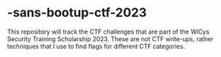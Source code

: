 # -sans-bootup-ctf-2023

This repository will track the CTF challenges that are part of the WiCys Security Training Scholarship 2023. These are not CTF write-ups, rather techniques that I use to find flags for different CTF categories.
